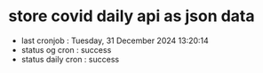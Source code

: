 # store covid daily api as json data

- last cronjob : Tuesday, 31 December 2024 13:20:14
- status og cron : success
- status daily cron : success
      
      